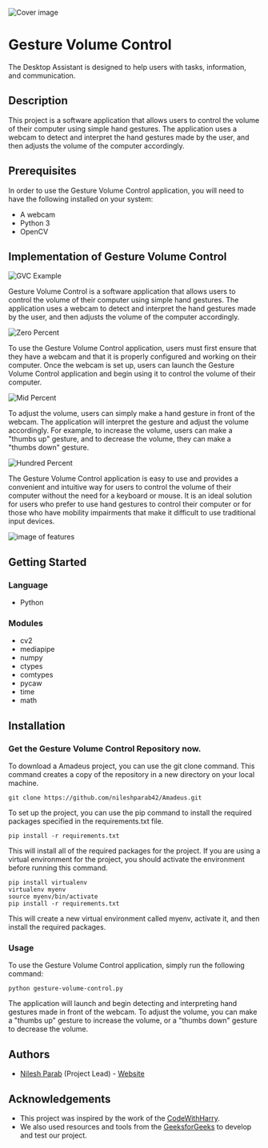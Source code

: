 ![Cover image](https://github.com/nileshparab42/Amadeus/blob/master/assets/Amadeus-Cover.png)

# Gesture Volume Control

The Desktop Assistant is designed to help users with tasks, information, and communication.

## Description

This project is a software application that allows users to control the volume of their computer using simple hand gestures. The application uses a webcam to detect and interpret the hand gestures made by the user, and then adjusts the volume of the computer accordingly.
 
## Prerequisites

In order to use the Gesture Volume Control application, you will need to have the following installed on your system:

- A webcam
- Python 3
- OpenCV

## Implementation of Gesture Volume Control

![GVC Example](https://github.com/nileshparab42/Amadeus/blob/master/assets/AD-Features.png)

Gesture Volume Control is a software application that allows users to control the volume of their computer using simple hand gestures. The application uses a webcam to detect and interpret the hand gestures made by the user, and then adjusts the volume of the computer accordingly.

![Zero Percent](https://github.com/nileshparab42/Amadeus/blob/master/assets/AD-Features.png)

To use the Gesture Volume Control application, users must first ensure that they have a webcam and that it is properly configured and working on their computer. Once the webcam is set up, users can launch the Gesture Volume Control application and begin using it to control the volume of their computer.

![Mid Percent](https://github.com/nileshparab42/Amadeus/blob/master/assets/AD-Features.png)

To adjust the volume, users can simply make a hand gesture in front of the webcam. The application will interpret the gesture and adjust the volume accordingly. For example, to increase the volume, users can make a "thumbs up" gesture, and to decrease the volume, they can make a "thumbs down" gesture.

![Hundred Percent](https://github.com/nileshparab42/Amadeus/blob/master/assets/AD-Features.png)

The Gesture Volume Control application is easy to use and provides a convenient and intuitive way for users to control the volume of their computer without the need for a keyboard or mouse. It is an ideal solution for users who prefer to use hand gestures to control their computer or for those who have mobility impairments that make it difficult to use traditional input devices.

![image of features](https://github.com/nileshparab42/Amadeus/blob/master/assets/AD-Features.png)


## Getting Started

### Language

* Python

### Modules

* cv2
* mediapipe
* numpy
* ctypes
* comtypes
* pycaw
* time
* math

## Installation

### Get the Gesture Volume Control Repository now.

To download a Amadeus project, you can use the git clone command. This command creates a copy of the repository in a new directory on your local machine.
```
git clone https://github.com/nileshparab42/Amadeus.git
```
To set up the project, you can use the pip command to install the required packages specified in the requirements.txt file.
```
pip install -r requirements.txt
```
This will install all of the required packages for the project. If you are using a virtual environment for the project, you should activate the environment before running this command.
```
pip install virtualenv
virtualenv myenv
source myenv/bin/activate
pip install -r requirements.txt
```
This will create a new virtual environment called myenv, activate it, and then install the required packages.

### Usage

To use the Gesture Volume Control application, simply run the following command:
```
python gesture-volume-control.py
```
The application will launch and begin detecting and interpreting hand gestures made in front of the webcam. To adjust the volume, you can make a "thumbs up" gesture to increase the volume, or a "thumbs down" gesture to decrease the volume.

## Authors

- [Nilesh Parab](https://github.com/nileshparab42) (Project Lead) - [Website](https://nileshparab10.blogspot.com/)
  

## Acknowledgements

- This project was inspired by the work of the [CodeWithHarry](https://www.youtube.com/@CodeWithHarry).
- We also used resources and tools from the [GeeksforGeeks](https://www.geeksforgeeks.org/speech-recognition-in-python-using-google-speech-api/) to develop and test our project.
